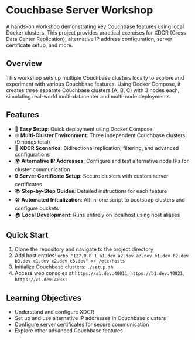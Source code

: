 # Couchbase Server Workshop

A hands-on workshop demonstrating key Couchbase features using local Docker clusters. This project provides practical exercises for XDCR (Cross Data Center Replication), alternative IP address configuration, server certificate setup, and more.

## Overview

This workshop sets up multiple Couchbase clusters locally to explore and experiment with various Couchbase features. Using Docker Compose, it creates three separate Couchbase clusters (A, B, C) with 3 nodes each, simulating real-world multi-datacenter and multi-node deployments.

## Features

- 🔧 **Easy Setup**: Quick deployment using Docker Compose
- 🌐 **Multi-Cluster Environment**: Three independent Couchbase clusters (9 nodes total)
- 🔄 **XDCR Scenarios**: Bidirectional replication, filtering, and advanced configurations
- 🌍 **Alternative IP Addresses**: Configure and test alternative node IPs for cluster communication
- 🔒 **Server Certificate Setup**: Secure clusters with custom server certificates
- 📚 **Step-by-Step Guides**: Detailed instructions for each feature
- 🛠️ **Automated Initialization**: All-in-one script to bootstrap clusters and configure buckets
- 🏠 **Local Development**: Runs entirely on localhost using host aliases

## Quick Start

1. Clone the repository and navigate to the project directory
2. Add host entries: `echo "127.0.0.1 a1.dev a2.dev a3.dev b1.dev b2.dev b3.dev c1.dev c2.dev c3.dev" >> /etc/hosts`
3. Initialize Couchbase clusters: `./setup.sh`
5. Access web consoles at `https://a1.dev:40011`, `https://b1.dev:40021`, `https://c1.dev:40031`

## Learning Objectives

- Understand and configure XDCR
- Set up and use alternative IP addresses in Couchbase clusters
- Configure server certificates for secure communication
- Explore other advanced Couchbase features
